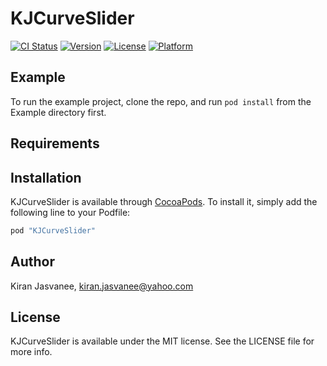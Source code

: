 # KJCurveSlider

[![CI Status](http://img.shields.io/travis/bluelabeldeveloper1/KJCurveSlider.svg?style=flat)](https://travis-ci.org/bluelabeldeveloper1/KJCurveSlider)
[![Version](https://img.shields.io/cocoapods/v/KJCurveSlider.svg?style=flat)](http://cocoapods.org/pods/KJCurveSlider)
[![License](https://img.shields.io/cocoapods/l/KJCurveSlider.svg?style=flat)](http://cocoapods.org/pods/KJCurveSlider)
[![Platform](https://img.shields.io/cocoapods/p/KJCurveSlider.svg?style=flat)](http://cocoapods.org/pods/KJCurveSlider)

## Example

To run the example project, clone the repo, and run `pod install` from the Example directory first.

## Requirements

## Installation

KJCurveSlider is available through [CocoaPods](http://cocoapods.org). To install
it, simply add the following line to your Podfile:

```ruby
pod "KJCurveSlider"
```

## Author

Kiran Jasvanee, kiran.jasvanee@yahoo.com

## License

KJCurveSlider is available under the MIT license. See the LICENSE file for more info.
